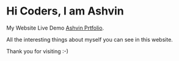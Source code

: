 # Hi Coders, I am Ashvin

My Website Live Demo [Ashvin Prtfolio](https://ashvinbambhaniya.netlify.app/).

All the interesting things about myself you can see in this website.

Thank you for visiting :-)
